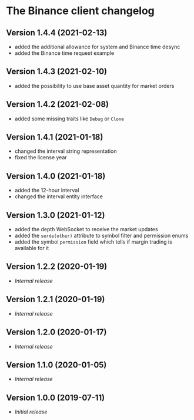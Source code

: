 # The Binance client changelog

## Version 1.4.4 (2021-02-13)

- added the additional allowance for system and Binance time desync
- added the Binance time request example

## Version 1.4.3 (2021-02-10)

- added the possibility to use base asset quantity for market orders

## Version 1.4.2 (2021-02-08)

- added some missing traits like `Debug` or `Clone`

## Version 1.4.1 (2021-01-18)

- changed the interval string representation
- fixed the license year

## Version 1.4.0 (2021-01-18)

- added the 12-hour interval
- changed the interval entity interface

## Version 1.3.0 (2021-01-12)

- added the depth WebSocket to receive the market updates
- added the `serde(other)` attribute to symbol filter and permission enums
- added the symbol `permission` field which tells if margin trading is available for it

## Version 1.2.2 (2020-01-19)

- *Internal release*

## Version 1.2.1 (2020-01-19)

- *Internal release*

## Version 1.2.0 (2020-01-17)

- *Internal release*

## Version 1.1.0 (2020-01-05)

- *Internal release*

## Version 1.0.0 (2019-07-11)

- *Initial release*

